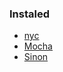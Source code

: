 ### Instaled

- [nyc](https://github.com/istanbuljs/nyc)
- [Mocha](https://mochajs.org/#installation)
- [Sinon](https://sinonjs.org/)
